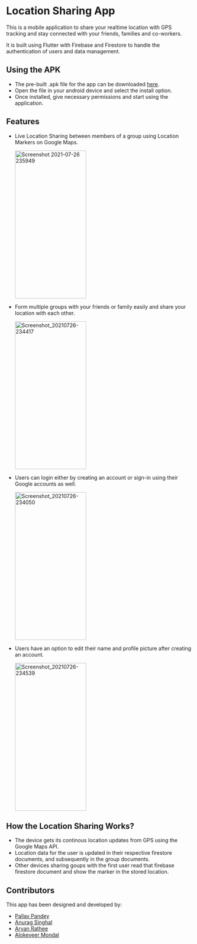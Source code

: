 # Location Sharing App
This is a mobile application to share your realtime location with GPS tracking and stay connected with your friends, families and co-workers.

It is built using Flutter with Firebase and Firestore to handle the authentication of users and data management.


## Using the APK
- The pre-built .apk file for the app can be downloaded [here](https://drive.google.com/file/d/11gRFkX5z8_vxo-lSKzv3d1zy6IYXc863/view?usp=sharing).
- Open the file in your android device and select the install option.
- Once installed, give necessary permissions and start using the application.


## Features
  - Live Location Sharing between members of a group using Location Markers on Google Maps.

    <img width="192" height="400" alt="Screenshot 2021-07-26 235949" src="https://user-images.githubusercontent.com/62967830/127062784-02cc9551-1f45-4826-9987-e38dd3f20a16.png">
  - Form multiple groups with your friends or family easily and share your location with each other.

    <img width="192" height="400" alt="Screenshot_20210726-234417" src="https://user-images.githubusercontent.com/62967830/127062963-eeb74747-5530-43b9-a2fb-e1d8696a188e.png">
  - Users can login either by creating an account or sign-in using their Google accounts as well.

    <img width="192" height="400" alt="Screenshot_20210726-234050" src="https://user-images.githubusercontent.com/62967830/127063108-cdb63c0d-c826-4e3e-9713-fa213cc430ab.png">
  - Users have an option to edit their name and profile picture after creating an account.

    <img width="192" height="400" alt="Screenshot_20210726-234539" src="https://user-images.githubusercontent.com/62967830/127063209-bc53a1b3-2c06-4a67-a732-a19a785564c1.png">


## How the Location Sharing Works?
- The device gets its continous location updates from GPS using the Google Maps API.
- Location data for the user is updated in their respective firestore documents, and subsequently in the group documents.
- Other devices sharing goups with the first user read that firebase firestore document and show the marker in the stored location.


## Contributors
  This app has been designed and developed by:
  - [Pallav Pandey](https://github.com/pallavpp)
  - [Anurag Singhal](https://github.com/Anu8690)
  - [Aryan Rathee](https://github.com/aryanrathee)
  - [Alokeveer Mondal](https://github.com/alokeveermondal)
